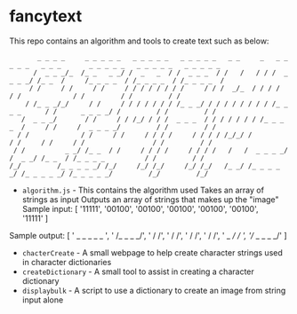 # fancytext
This repo contains an algorithm and tools to create text such as below: 

           _ _ _ _     _ _ _ _ _   _ _ _ _ _   _ _ _ _ _   _ _     _   _ _ _ _ _   _ _ _       _ _ _ _ _   _ _ _ _ _   _ _ _ _ _    
          /  _ _ _/_  /_ _   _ _/ /  _   _  / /  _ _ _  / /   /   / / /  _ _ _ _/ /_ _  /     /_ _ _ _  / /_ _ _ _  / /_ _ _ _  /   
         / /     / /     / /     / / / / / / / /     / / /  _/_  / / / /             / /             / /         / /         / /    
        / /_ _ _/_/     / /     / / / / / / / /_ _ _/ / / / / / / / / /_ _ _ _      / /      _ _ _ _/ /         / /         / /     
       /  _ _ _/       / /     / / /_/ / / /  _ _ _  / / / / / / / /_ _ _ _  /     / /     /  _ _ _ _/         / /         / /      
      / /             / /     / /     / / / /     / / / / /_/_/ /         / /     / /     / /                 / /         / /       
     / /          _ _/ /_ _  / /     / / / /     / / / /   /   /  _ _ _ _/ /  _ _/ /_ _  / /_ _ _ _          / /         / /        
    /_/         /_ _ _ _ _/ /_/     /_/ /_/     /_/ /_/   /_ _/ /_ _ _ _ _/ /_ _ _ _ _/ /_ _ _ _ _/         /_/         /_/         

- `algorithm.js` - This contains the algorithm used 
Takes an array of strings as input 
Outputs an array of strings that makes up the "image"
Sample input:
  [
  '11111',
  '00100',
  '00100',
  '00100',
  '00100',
  '00100',  
  '11111'
  ]

Sample output: 
    [
    '         _ _ _ _ _ ',
    '       /_ _   _ _/',
    '         / /',
    '        / /',
    '       / /',
    '      / /',
    '  _ _/ /_ _',
    '/_ _ _ _ _/'
    ]

- `chacterCreate` - A small webpage to help create character strings used in character dictionaries
- `createDictionary` - A small tool to assist in creating a character dictionary
- `displaybulk` - A script to use a dictionary to create an image from string input alone
